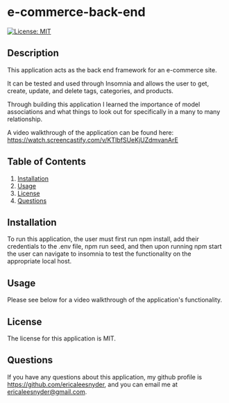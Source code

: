 # e-commerce-back-end

[![License: MIT](https://img.shields.io/badge/License-MIT-yellow.svg)](https://opensource.org/licenses/MIT)

## Description

This application acts as the back end framework for an e-commerce site. 

It can be tested and used through Insomnia and allows the user to get, create, update, and delete tags, categories, and products. 

Through building this application I learned the importance of model associations and what things to look out for specifically in a many to many relationship. 

A video walkthrough of the application can be found here: https://watch.screencastify.com/v/KTIbfSUeKjUZdmvanArE

## Table of Contents 
1. [Installation](#installation)
2. [Usage](#usage)
3. [License](#license)
4. [Questions](#questions)

## Installation

To run this application, the user must first run npm install, add their credentials to the .env file, npm run seed, and then upon running npm start the user can navigate to insomnia to test the functionality on the appropriate local host. 

## Usage 

Please see below for a video walkthrough of the application's functionality. 

## License

The license for this application is MIT.


## Questions

If you have any questions about this application, my github profile is https://github.com/ericaleesnyder, and you can email me at ericaleesnyder@gmail.com. 